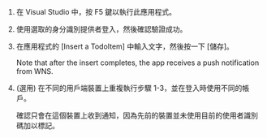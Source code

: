 1.  在 Visual Studio 中，按 F5 鍵以執行此應用程式。

2.  使用選取的身分識別提供者登入，然後確認驗證成功。

3.  在應用程式的 [Insert a TodoItem] 中輸入文字，然後按一下 [儲存]。

    Note that after the insert completes, the app receives a push notification from WNS.

4.  (選用) 在不同的用戶端裝置上重複執行步驟 1-3，並在登入時使用不同的帳戶。

    確認只會在這個裝置上收到通知，因為先前的裝置並未使用目前的使用者識別碼加以標記。


